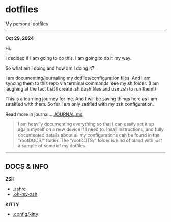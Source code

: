# dotfiles
My personal dotfiles

---

**Oct 29, 2024**

Hi.

I decided if I am going to do this.
I am going to do it my way.


So what am I doing and how am I doing it?

I am documenting/journaling my dotfiles/configuration files. And I am syncing them to this repo via terminal commands, see my sh folder. (I am laughing at the fact that I create .sh bash files and use zsh to run them!)

This is a learning journey for me.
And I will be saving things here as I am satsified with them.
So far I am only satified with my zsh configuration.

Read more in journal...
[JOURNAL.md](JOURNAL.md)

> I am heavily documenting everything so that I can easily set it up again myself on a new device if I need to.
> Insall instructions, and fully documented datails about all my configurations can be found in the "rootDOCS/" folder.
> The "rootDOTS/" folder is kind of bland with just a sample of some of my dotfiles.

---


## DOCS & INFO


**ZSH**
- [.zshrc](rootDOCS/zshrc.md)
- [.oh-my-zsh](rootDOCS/oh-my-zsh.md)

**KITTY**
- [.config/kitty](rootDOCS/config_kitty.md)

